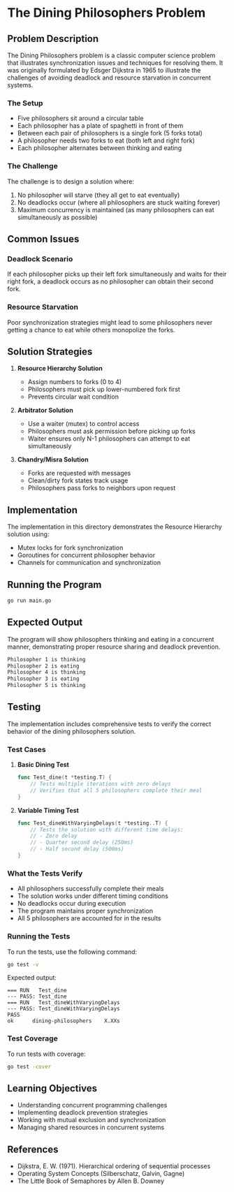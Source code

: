 # The Dining Philosophers Problem

## Problem Description

The Dining Philosophers problem is a classic computer science problem that illustrates synchronization issues and techniques for resolving them. It was originally formulated by Edsger Dijkstra in 1965 to illustrate the challenges of avoiding deadlock and resource starvation in concurrent systems.

### The Setup

- Five philosophers sit around a circular table
- Each philosopher has a plate of spaghetti in front of them
- Between each pair of philosophers is a single fork (5 forks total)
- A philosopher needs two forks to eat (both left and right fork)
- Each philosopher alternates between thinking and eating

### The Challenge

The challenge is to design a solution where:

1. No philosopher will starve (they all get to eat eventually)
2. No deadlocks occur (where all philosophers are stuck waiting forever)
3. Maximum concurrency is maintained (as many philosophers can eat simultaneously as possible)

## Common Issues

### Deadlock Scenario

If each philosopher picks up their left fork simultaneously and waits for their right fork, a deadlock occurs as no philosopher can obtain their second fork.

### Resource Starvation

Poor synchronization strategies might lead to some philosophers never getting a chance to eat while others monopolize the forks.

## Solution Strategies

1. **Resource Hierarchy Solution**

   - Assign numbers to forks (0 to 4)
   - Philosophers must pick up lower-numbered fork first
   - Prevents circular wait condition

2. **Arbitrator Solution**

   - Use a waiter (mutex) to control access
   - Philosophers must ask permission before picking up forks
   - Waiter ensures only N-1 philosophers can attempt to eat simultaneously

3. **Chandry/Misra Solution**
   - Forks are requested with messages
   - Clean/dirty fork states track usage
   - Philosophers pass forks to neighbors upon request

## Implementation

The implementation in this directory demonstrates the Resource Hierarchy solution using:

- Mutex locks for fork synchronization
- Goroutines for concurrent philosopher behavior
- Channels for communication and synchronization

## Running the Program

```bash
go run main.go
```

## Expected Output

The program will show philosophers thinking and eating in a concurrent manner, demonstrating proper resource sharing and deadlock prevention.

```bash
Philosopher 1 is thinking
Philosopher 2 is eating
Philosopher 4 is thinking
Philosopher 3 is eating
Philosopher 5 is thinking
```

## Testing

The implementation includes comprehensive tests to verify the correct behavior of the dining philosophers solution.

### Test Cases

1. **Basic Dining Test**

   ```go
   func Test_dine(t *testing.T) {
       // Tests multiple iterations with zero delays
       // Verifies that all 5 philosophers complete their meal
   }
   ```

2. **Variable Timing Test**
   ```go
   func Test_dineWithVaryingDelays(t *testing..T) {
       // Tests the solution with different time delays:
       // - Zero delay
       // - Quarter second delay (250ms)
       // - Half second delay (500ms)
   }
   ```

### What the Tests Verify

- All philosophers successfully complete their meals
- The solution works under different timing conditions
- No deadlocks occur during execution
- The program maintains proper synchronization
- All 5 philosophers are accounted for in the results

### Running the Tests

To run the tests, use the following command:

```bash
go test -v
```

Expected output:

```
=== RUN   Test_dine
--- PASS: Test_dine
=== RUN   Test_dineWithVaryingDelays
--- PASS: Test_dineWithVaryingDelays
PASS
ok      dining-philosophers    X.XXs
```

### Test Coverage

To run tests with coverage:

```bash
go test -cover
```

## Learning Objectives

- Understanding concurrent programming challenges
- Implementing deadlock prevention strategies
- Working with mutual exclusion and synchronization
- Managing shared resources in concurrent systems

## References

- Dijkstra, E. W. (1971). Hierarchical ordering of sequential processes
- Operating System Concepts (Silberschatz, Galvin, Gagne)
- The Little Book of Semaphores by Allen B. Downey
